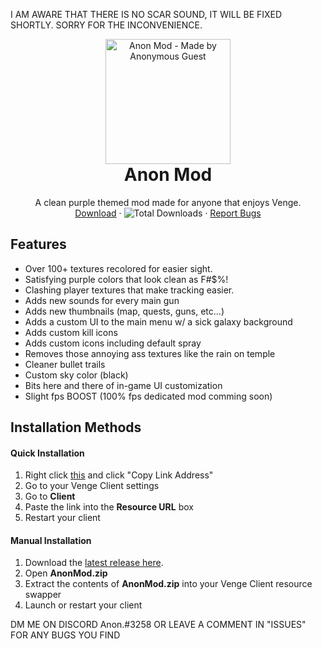 I AM AWARE THAT THERE IS NO SCAR SOUND, IT WILL BE FIXED SHORTLY. SORRY FOR THE INCONVENIENCE.

<p align="center" style="margin-bottom: 0px !important;">
  <img width="200" src="https://media.discordapp.net/attachments/822880079502770236/842124103074578452/Spray-GG_1.png" alt="Anon Mod - Made by Anonymous Guest" align="center">
</p>

<h1 align="center" style="margin-top: 0px;">Anon Mod</h1>

 <p align="center">
    A clean purple themed mod made for anyone that enjoys Venge.
    <br />
    <a href="https://github.com/AnonVG/AnonModv1/releases/latest/">Download</a>
    ·
    <img alt="Total Downloads" src="https://img.shields.io/github/downloads/AnonVG/AnonModv1/total?label=Downloads">
    ·
    <a href="https://github.com/AnonVG/AnonMod/issues">Report Bugs</a>
  </p>
</p>

## Features
- Over 100+ textures recolored for easier sight.
- Satisfying purple colors that look clean as F#$%!
- Clashing player textures that make tracking easier.
- Adds new sounds for every main gun
- Adds new thumbnails (map, quests, guns, etc...)
- Adds a custom UI to the main menu w/ a sick galaxy background
- Adds custom kill icons
- Adds custom icons including default spray
- Removes those annoying ass textures like the rain on temple 
- Cleaner bullet trails
- Custom sky color (black)
- Bits here and there of in-game UI customization
- Slight fps BOOST (100% fps dedicated mod comming soon)

## Installation Methods

#### Quick Installation
1. Right click [this](https://github.com/AnonVG/AnonModv1/releases/latest/download/AnonMod.zip) and click "Copy Link Address"
2. Go to your Venge Client settings
3. Go to **Client**
4. Paste the link into the **Resource URL** box
5. Restart your client

#### Manual Installation
1. Download the [latest release here](https://github.com/AnonVG/AnonMod/releases/latest "Latest Release").
2. Open **AnonMod.zip**
3. Extract the contents of **AnonMod.zip** into your Venge Client resource swapper
4. Launch or restart your client

DM ME ON DISCORD Anon.#3258 OR LEAVE A COMMENT IN "ISSUES" FOR ANY BUGS YOU FIND

